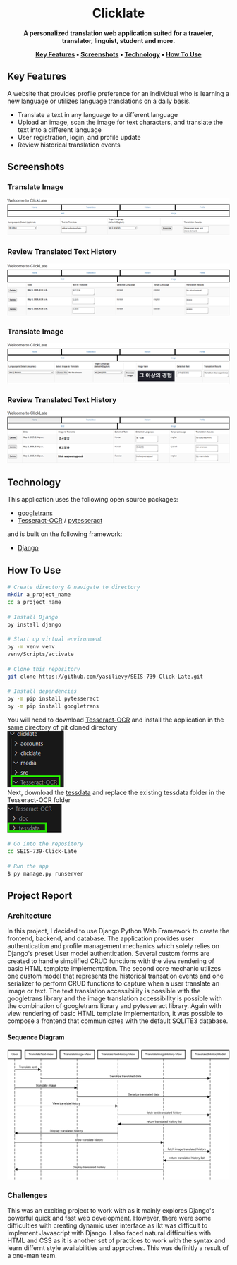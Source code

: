 
<h1 align="center">
  <br>
  Clicklate
  <br>
</h1>

<h4 align="center">A personalized translation web application suited for a traveler, translator, linguist, student and more.



<p align="center">
  <a href="#key-features">Key Features</a> •
  <a href="#screenshots">Screenshots</a> •
  <a href="#technology">Technology</a> •
  <a href="#how-to-use">How To Use</a> 
</p>

## Key Features

A website that provides profile preference for an individual who is learning a new language or utilizes language translations on a daily basis.

* Translate a text in any language to a different language
* Upload an image, scan the image for text characters, and translate the text into a different language 
* User registration, login, and profile update
* Review historical translation events

## Screenshots

### Translate Image
<img src='src/readme_examples/readme_ex_translate_text.png'>

### Review Translated Text History
<img src='src/readme_examples/readme_ex_translate_text_history.png'>

### Translate Image
<img src='src/readme_examples/readme_ex_translate_image.png'>

### Review Translated Text History
<img src='src/readme_examples/readme_ex_translate_image_history.png'>


## Technology

This application uses the following open source packages:

- [googletrans](https://pypi.org/project/googletrans/)
- [Tesseract-OCR](https://tesseract-ocr.github.io/tessdoc/Home.html) / [pytesseract](https://pypi.org/project/pytesseract/)

and is built on the following framework:
- [Django](https://www.djangoproject.com/)

## How To Use

```bash
# Create directory & navigate to directory
mkdir a_project_name
cd a_project_name

# Install Django
py install django

# Start up virtual environment
py -m venv venv
venv/Scripts/activate

# Clone this repository
git clone https://github.com/yasilievy/SEIS-739-Click-Late.git

# Install dependencies
py -m pip install pytesseract
py -m pip install googletrans
```

You will need to download [Tesseract-OCR](https://github.com/tesseract-ocr/tesseract/releases/download/5.5.0/tesseract-ocr-w64-setup-5.5.0.20241111.exe) and install the application in the same directory of git cloned directory <br>
<img src='src/readme_examples/tesseract_ocr_ex.png'><br>
Next, download the [tessdata](https://github.com/tesseract-ocr/tessdata) and replace the existing tessdata folder in the Tesseract-OCR folder <br>
<img src='src/readme_examples/tessdata_ex.png'><br>



```bash
# Go into the repository
cd SEIS-739-Click-Late

# Run the app
$ py manage.py runserver
```

## Project Report

### Architecture
In this project, I decided to use Django Python Web Framework to create the frontend, backend, and database.
The application provides user authentication and profile management mechanics which solely relies on Django's preset User model authentication.
Several custom forms are created to handle simplified CRUD functions with the view rendering of basic HTML template implementation.
The second core mechanic utilizes one custom model that represents the historical transation events and one serializer to perform CRUD functions to capture when a user translate an image or text.
The text translation accessibility is possible with the googletrans library and the image translation accessibility is possible with the combination of googletrans library and pytesseract library.
Again with view rendering of basic HTML template implementation, it was possible to compose a frontend that communicates with the default SQLITE3 database.

#### Sequence Diagram
<img src='src/readme_examples/clicklate_sequence_diagram.png'>

### Challenges
This was an exciting project to work with as it mainly explores Django's powerful quick and fast web development. However, there were some difficulties with creating dynamic user interface as ikt was difficult to implement Javascript with Django. I also faced natural difficulties with HTML and CSS as it is another set of practices to work with the syntax and learn differnt style availabilities and approches. This was definitly a result of a one-man team. 